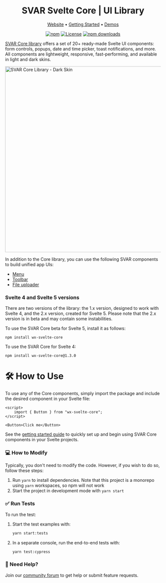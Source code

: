 <div align="center">
	
# SVAR Svelte Core | UI Library

</div>

<div align="center">

[Website](https://svar.dev/svelte/core/) • [Getting Started](https://docs.svar.dev/svelte/core/getting_started/) • [Demos](https://docs.svar.dev/svelte/core/samples/#/calendar/willow)

</div>

<div align="center">

[![npm](https://img.shields.io/npm/v/wx-svelte-core.svg)](https://www.npmjs.com/package/wx-svelte-core)
[![License](https://img.shields.io/github/license/svar-widgets/core)](https://github.com/svar-widgets/core/blob/main/license.txt)
[![npm downloads](https://img.shields.io/npm/dm/wx-svelte-core.svg)](https://www.npmjs.com/package/wx-svelte-core)

</div>

[SVAR Core library](https://svar.dev/svelte/core/) offers a set of 20+ ready-made Svelte UI components: form controls, popups, date and time picker, toast notifications, and more.
All components are lightweight, responsive, fast-performing, and available in light and dark skins.

<img src="https://cdn.svar.dev/public/core-ui-dark.jpg" alt="SVAR Core Library - Dark Skin" style="width: 600px;">

In addition to the Core library, you can use the following SVAR components to build unified app UIs:

-   [Menu](https://www.npmjs.com/package/wx-svelte-menu)
-   [Toolbar](https://www.npmjs.com/package/wx-svelte-toolbar)
-   [File uploader](https://www.npmjs.com/package/wx-svelte-uploader)

### Svelte 4 and Svelte 5 versions

There are two versions of the library: the 1.x version, designed to work with Svelte 4, and the 2.x version, created for Svelte 5. Please note that the 2.x version is in beta and may contain some instabilities.

To use the SVAR Core beta for Svelte 5, install it as follows:

```
npm install wx-svelte-core
```

To use the SVAR Core for Svelte 4:

```
npm install wx-svelte-core@1.3.0
```

# :hammer_and_wrench: How to Use

To use any of the Core components, simply import the package and include the desired component in your Svelte file:

```svelte
<script>
	import { Button } from "wx-svelte-core";
</script>

<Button>Click me</Button>
```

See the [getting started guide](https://docs.svar.dev/svelte/core/getting_started/) to quickly set up and begin using SVAR Core components in your Svelte projects.

### :computer: How to Modify

Typically, you don't need to modify the code. However, if you wish to do so, follow these steps:

1. Run `yarn` to install dependencies. Note that this project is a monorepo using `yarn` workspaces, so npm will not work
2. Start the project in development mode with `yarn start`

### :white_check_mark: Run Tests

To run the test:

1. Start the test examples with:
    ```sh
    yarn start:tests
    ```
2. In a separate console, run the end-to-end tests with:
    ```sh
    yarn test:cypress
    ```

### :speech_balloon: Need Help?

Join our [community forum](https://forum.svar.dev) to get help or submit feature requests.
